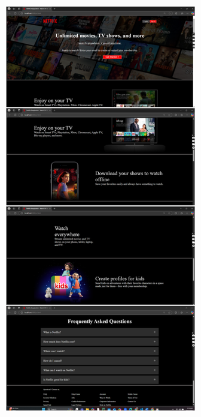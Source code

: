 ![Logo](images/net1.png)
![Logo](images/net2.png)
![Logo](images/net3.png)
![Logo](images/net4.png)
